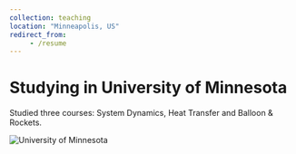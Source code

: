 ```yaml
---
collection: teaching
location: "Minneapolis, US"
redirect_from: 
     - /resume
---
```

<h1 style="cursor: default;">Studying in University of Minnesota</h1>

Studied three courses: System Dynamics, Heat Transfer and Balloon & Rockets.

![University of Minnesota](https://Yp12138.github.io/images/us1.png)


